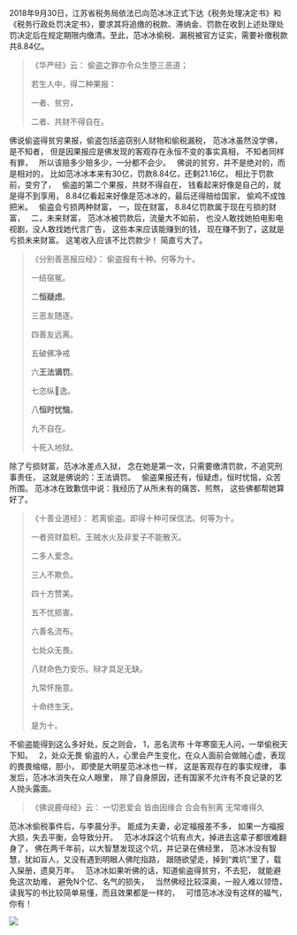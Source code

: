 2018年9月30日，江苏省税务局依法已向范冰冰正式下达《税务处理决定书》和《税务行政处罚决定书》，要求其将追缴的税款、滞纳金、罚款在收到上述处理处罚决定后在规定期限内缴清。至此，范冰冰偷税、漏税被官方证实，需要补缴税款共8.84亿。

> 《华严经》云： 
> 偷盗之罪亦令众生堕三恶道； 
> 
> 若生人中，得二种果报： 
> 
> 一者、贫穷，
> 
> 二者、共财不得自在。

佛说偷盗得贫穷果报，偷盗包括盗窃别人财物和偷税漏税，
范冰冰虽然没学佛，是不知者，
但是因果报应是佛发现的客观存在永恒不变的事实真相，
不知者同样有罪，
&nbsp;
所以该赔多少赔多少，一分都不会少。
&nbsp;
佛说的贫穷，并不是绝对的，而是相对的，
比如范冰冰本来有30亿，罚款8.84亿，还剩21.16亿，
相比于罚款前，变穷了，
&nbsp;
偷盗的第二个果报，共财不得自在，
钱看起来好像是自己的，就是得不到享用，
8.84亿看起来好像是范冰冰的，最后还得赔给国家，
偷鸡不成蚀把米。
&nbsp;
偷盗会亏损两种财富，
一，现在财富，
8.84亿罚款属于现在亏损的财富，
&nbsp;
二，未来财富，
范冰冰被罚款后，流量大不如前，
也没人敢找她拍电影电视剧，没人敢找她代言广告，
这些本来应该能赚到的钱，
现在赚不到了，这就是亏损未来财富。
这笔收入应该不比罚款少！
简直亏大了。

> 《分别善恶报应经》：
> 偷盗报有十种。何等为十。
> 
> 一结宿冤。
> 
> 二**恒疑虑**。
> 
> 三恶友随逐。
> 
> 四善友远离。
> 
> 五破佛净戒
> 
> 六**王法谪罚**。
> 
> 七恣纵𢠽逸。
> 
> 八**恒时忧恼**。
> 
> 九不自在。
> 
> 十死入地狱。

除了亏损财富，范冰冰差点入狱，
念在她是第一次，只需要缴清罚款，不追究刑事责任，
这就是佛说的：王法谪罚。
&nbsp;
偷盗果报还有，恒疑虑，恒时忧恼，众苦所围。
范冰冰在致歉信中说：我经历了从所未有的痛苦、煎熬，
这些佛都帮她算好了。

> 《十善业道经》：
> 若离偷盗。即得十种可保信法。何等为十。
> 
> 一者资财盈积。王贼水火及非爱子不能散灭。
> 
> 二多人爱念。
> 
> 三人不欺负。
> 
> 四十方赞美。
> 
> 五不忧损害。
> 
> 六善名流布。
> 
> 七处众无畏。
> 
> 八财命色力安乐。辩才具足无缺。
> 
> 九常怀施意。
> 
> 十命终生天。
> 
> 是为十。

不偷盗能得到这么多好处，反之则会，
1，恶名流布
十年寒窗无人问，一举偷税天下知。
&nbsp;
2，处众无畏
偷盗的人，心里会产生变化，在众人面前会做贼心虚，表现的畏畏缩缩，胆小，
即使是大明星范冰冰也一样，
这是客观存在的事实规律，
事发后，范冰冰消失在众人眼里，
除了自身原因，还有国家不允许有不良记录的艺人抛头露面。

> 《佛说鹿母经》云： 
> 一切恩爱会 皆由因缘合 
> 合会有别离 无常难得久

范冰冰偷税事件后，与李晨分手。
能成为夫妻，必定福报差不多，
如果一方福报大损，失去平衡，会导致分开。
&nbsp;
范冰冰踩这个坑有点大，掉进去这辈子都很难翻身了，
佛在两千年前，以大智慧发现这个坑，并记录在佛经里，
范冰冰没有智慧，犹如盲人，又没有遇到明眼人佛陀指路，
跟随欲望走，掉到“粪坑”里了，载入屎册，遗臭万年。
&nbsp;
范冰冰如果听佛的话，知道偷盗得贫穷，不去犯，
就能避免这次劫难，
避免N个亿、名气的损失，
&nbsp;
当然佛经比较深奥，一般人难以领悟，
读我写的书比较简单易懂，而且效果都是一样的，
&nbsp;
可惜范冰冰没有这样的福气，
你有！

![](images/范冰冰致歉信.jpg)




